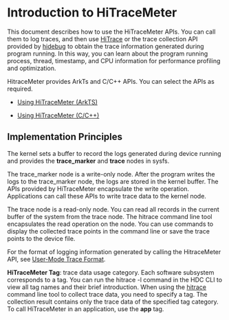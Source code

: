 # Introduction to HiTraceMeter

<!--Kit: Performance Analysis Kit-->
<!--Subsystem: HiviewDFX-->
<!--Owner: @qq_437963121-->
<!--Designer: @kutcherzhou1; @MontSaintMichel-->
<!--Tester: @gcw_KuLfPSbe-->
<!--Adviser: @foryourself-->

This document describes how to use the HiTraceMeter APIs. You can call them to log traces, and then use [HiTrace](hitrace.md) or the trace collection API provided by [hidebug](../reference/apis-performance-analysis-kit/js-apis-hidebug.md#hidebugstartapptracecapture12) to obtain the trace information generated during program running. In this way, you can learn about the program running process, thread, timestamp, and CPU information for performance profiling and optimization.


HitraceMeter provides ArkTs and C/C++ APIs. You can select the APIs as required.


- [Using HiTraceMeter (ArkTS)](hitracemeter-guidelines-arkts.md)

- [Using HiTraceMeter (C/C++)](hitracemeter-guidelines-ndk.md)


## Implementation Principles

The kernel sets a buffer to record the logs generated during device running and provides the **trace_marker** and **trace** nodes in sysfs.

The trace_marker node is a write-only node. After the program writes the logs to the trace_marker node, the logs are stored in the kernel buffer. The APIs provided by HiTraceMeter encapsulate the write operation. Applications can call these APIs to write trace data to the kernel node.

The trace node is a read-only node. You can read all records in the current buffer of the system from the trace node. The hitrace command line tool encapsulates the read operation on the node. You can use commands to display the collected trace points in the command line or save the trace points to the device file.

For the format of logging information generated by calling the HitraceMeter API, see [User-Mode Trace Format](hitracemeter-view.md#user-mode-trace-format).

**HiTraceMeter Tag**: trace data usage category. Each software subsystem corresponds to a tag. You can run the hitrace -l command in the HDC CLI to view all tag names and their brief introduction. When using the [hitrace](hitrace.md) command line tool to collect trace data, you need to specify a tag. The collection result contains only the trace data of the specified tag category. To call HiTraceMeter in an application, use the **app** tag.
